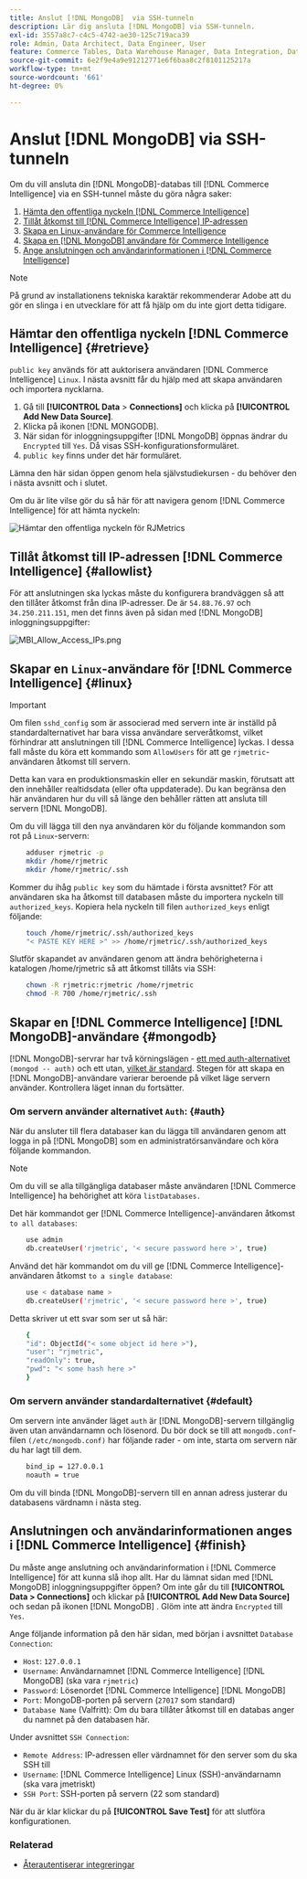 ```yaml
---
title: Anslut [!DNL MongoDB]  via SSH-tunneln
description: Lär dig ansluta [!DNL MongoDB] via SSH-tunneln.
exl-id: 3557a8c7-c4c5-4742-ae30-125c719aca39
role: Admin, Data Architect, Data Engineer, User
feature: Commerce Tables, Data Warehouse Manager, Data Integration, Data Import/Export
source-git-commit: 6e2f9e4a9e91212771e6f6baa8c2f8101125217a
workflow-type: tm+mt
source-wordcount: '661'
ht-degree: 0%

---
```


# Anslut [!DNL MongoDB] via SSH-tunneln

Om du vill ansluta din [!DNL MongoDB]-databas till [!DNL Commerce Intelligence] via en SSH-tunnel måste du göra några saker:

1. [Hämta den offentliga nyckeln  [!DNL Commerce Intelligence] ](#retrieve)
1. [Tillåt åtkomst till  [!DNL Commerce Intelligence] IP-adressen](#allowlist)
1. [Skapa en Linux-användare för Commerce Intelligence](#linux)
1. [Skapa en [!DNL MongoDB] användare för Commerce Intelligence](#mongodb)
1. [Ange anslutningen och användarinformationen i  [!DNL Commerce Intelligence]](#finish)

>[!NOTE]
>
>På grund av installationens tekniska karaktär rekommenderar Adobe att du gör en slinga i en utvecklare för att få hjälp om du inte gjort detta tidigare.

## Hämtar den offentliga nyckeln [!DNL Commerce Intelligence] {#retrieve}

`public key` används för att auktorisera användaren [!DNL Commerce Intelligence] `Linux`. I nästa avsnitt får du hjälp med att skapa användaren och importera nycklarna.

1. Gå till **[!UICONTROL Data** > **Connections]** och klicka på **[!UICONTROL Add New Data Source]**.
1. Klicka på ikonen [!DNL MONGODB].
1. När sidan för inloggningsuppgifter [!DNL MongoDB] öppnas ändrar du `Encrypted` till `Yes`. Då visas SSH-konfigurationsformuläret.
1. `public key` finns under det här formuläret.

Lämna den här sidan öppen genom hela självstudiekursen - du behöver den i nästa avsnitt och i slutet.

Om du är lite vilse gör du så här för att navigera genom [!DNL Commerce Intelligence] för att hämta nyckeln:

![Hämtar den offentliga nyckeln för RJMetrics](../../../assets/MongoDB_Public_Key.gif)<!--{:.zoom}-->

## Tillåt åtkomst till IP-adressen [!DNL Commerce Intelligence] {#allowlist}

För att anslutningen ska lyckas måste du konfigurera brandväggen så att den tillåter åtkomst från dina IP-adresser. De är `54.88.76.97` och `34.250.211.151`, men det finns även på sidan med [!DNL MongoDB] inloggningsuppgifter:

![MBI_Allow_Access_IPs.png](../../../assets/MBI_allow_access_IPs.png)

## Skapar en `Linux`-användare för [!DNL Commerce Intelligence] {#linux}

>[!IMPORTANT]
>
>Om filen `sshd_config` som är associerad med servern inte är inställd på standardalternativet har bara vissa användare serveråtkomst, vilket förhindrar att anslutningen till [!DNL Commerce Intelligence] lyckas. I dessa fall måste du köra ett kommando som `AllowUsers` för att ge `rjmetric`-användaren åtkomst till servern.

Detta kan vara en produktionsmaskin eller en sekundär maskin, förutsatt att den innehåller realtidsdata (eller ofta uppdaterade). Du kan begränsa den här användaren hur du vill så länge den behåller rätten att ansluta till servern [!DNL MongoDB].

Om du vill lägga till den nya användaren kör du följande kommandon som rot på `Linux`-servern:

```bash
    adduser rjmetric -p
    mkdir /home/rjmetric
    mkdir /home/rjmetric/.ssh
```

Kommer du ihåg `public key` som du hämtade i första avsnittet? För att användaren ska ha åtkomst till databasen måste du importera nyckeln till `authorized_keys`. Kopiera hela nyckeln till filen `authorized_keys` enligt följande:

```bash
    touch /home/rjmetric/.ssh/authorized_keys
    "< PASTE KEY HERE >" >> /home/rjmetric/.ssh/authorized_keys
```

Slutför skapandet av användaren genom att ändra behörigheterna i katalogen /home/rjmetric så att åtkomst tillåts via SSH:

```bash
    chown -R rjmetric:rjmetric /home/rjmetric
    chmod -R 700 /home/rjmetric/.ssh
```

## Skapar en [!DNL Commerce Intelligence] [!DNL MongoDB]-användare {#mongodb}

[!DNL MongoDB]-servrar har två körningslägen - [ett med auth-alternativet ](#auth) `(mongod -- auth)` och ett utan, [vilket är standard](#default). Stegen för att skapa en [!DNL MongoDB]-användare varierar beroende på vilket läge servern använder. Kontrollera läget innan du fortsätter.

### Om servern använder alternativet `Auth`: {#auth}

När du ansluter till flera databaser kan du lägga till användaren genom att logga in på [!DNL MongoDB] som en administratörsanvändare och köra följande kommandon.

>[!NOTE]
>
>Om du vill se alla tillgängliga databaser måste användaren [!DNL Commerce Intelligence] ha behörighet att köra `listDatabases.`

Det här kommandot ger [!DNL Commerce Intelligence]-användaren åtkomst `to all databases`:

```bash
    use admin
    db.createUser('rjmetric', '< secure password here >', true)
```

Använd det här kommandot om du vill ge [!DNL Commerce Intelligence]-användaren åtkomst `to a single database`:

```bash
    use < database name >
    db.createUser('rjmetric', '< secure password here >', true)
```

Detta skriver ut ett svar som ser ut så här:

```bash
    {
    "id": ObjectId("< some object id here >"),
    "user": "rjmetric",
    "readOnly": true,
    "pwd": "< some hash here >"
    }
```

### Om servern använder standardalternativet {#default}

Om servern inte använder läget `auth` är [!DNL MongoDB]-servern tillgänglig även utan användarnamn och lösenord. Du bör dock se till att `mongodb.conf`-filen `(/etc/mongodb.conf)` har följande rader - om inte, starta om servern när du har lagt till dem.

```bash
    bind_ip = 127.0.0.1
    noauth = true
```

Om du vill binda [!DNL MongoDB]-servern till en annan adress justerar du databasens värdnamn i nästa steg.

## Anslutningen och användarinformationen anges i [!DNL Commerce Intelligence] {#finish}

Du måste ange anslutning och användarinformation i [!DNL Commerce Intelligence] för att kunna slå ihop allt. Har du lämnat sidan med [!DNL MongoDB] inloggningsuppgifter öppen? Om inte går du till **[!UICONTROL Data > Connections]** och klickar på **[!UICONTROL Add New Data Source]** och sedan på ikonen [!DNL MongoDB] . Glöm inte att ändra `Encrypted` till `Yes`.

Ange följande information på den här sidan, med början i avsnittet `Database Connection`:

* `Host`: `127.0.0.1`
* `Username`: Användarnamnet [!DNL Commerce Intelligence] [!DNL MongoDB] (ska vara `rjmetric`)
* `Password`: Lösenordet [!DNL Commerce Intelligence] [!DNL MongoDB]
* `Port`: MongoDB-porten på servern (`27017` som standard)
* `Database Name` (Valfritt): Om du bara tillåter åtkomst till en databas anger du namnet på den databasen här.

Under avsnittet `SSH Connection`:

* `Remote Address`: IP-adressen eller värdnamnet för den server som du ska SSH till
* `Username`: [!DNL Commerce Intelligence] Linux (SSH)-användarnamn (ska vara jmetriskt)
* `SSH Port`: SSH-porten på servern (22 som standard)

När du är klar klickar du på **[!UICONTROL Save Test]** för att slutföra konfigurationen.

### Relaterad

* [Återautentiserar integreringar](https://experienceleague.adobe.com/docs/commerce-knowledge-base/kb/how-to/mbi-reauthenticating-integrations.html)
